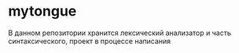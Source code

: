 # mytongue
В данном репозитории хранится лексический анализатор и часть синтаксического, проект в процессе написания

